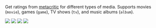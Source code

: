 Get ratings from [metacritic](http://www.metacritic.com/) for different types of media. Supports movies (`movie`), games (`game`), TV shows (`tv`), and music albums (`album`).

![](https://i.imgur.com/EEapN5a.png)
![](https://i.imgur.com/eZ4om2r.png)
![](https://i.imgur.com/YEY9ST1.png)
![](https://i.imgur.com/vP6FNZU.png)
